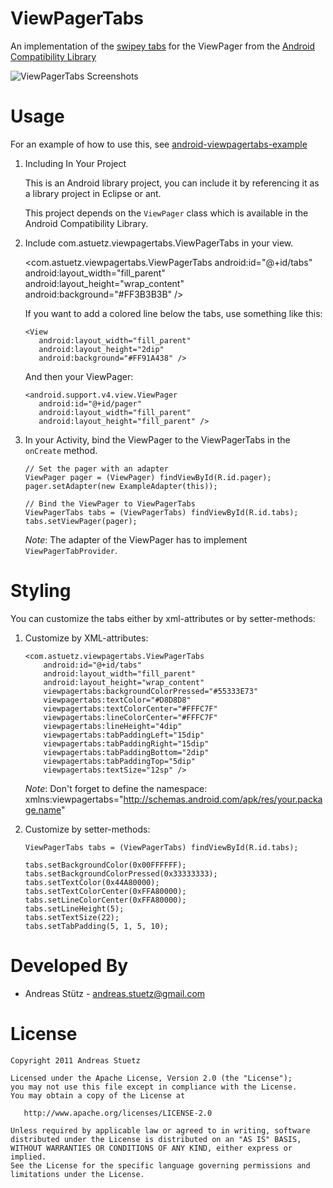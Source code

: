 ViewPagerTabs
=============

An implementation of the [swipey tabs][1] for the
ViewPager from the [Android Compatibility Library][2]

![ViewPagerTabs Screenshots][7]



Usage
=====

For an example of how to use this, see [android-viewpagertabs-example][3]

  1. Including In Your Project

		This is an Android library project, you can include it by referencing it as a library project in
		Eclipse or ant.
		
		This project depends on the `ViewPager` class which is available in the Android Compatibility Library.

  2. Include com.astuetz.viewpagertabs.ViewPagerTabs in your view.

		<com.astuetz.viewpagertabs.ViewPagerTabs
		   android:id="@+id/tabs"
		   android:layout_width="fill_parent"
		   android:layout_height="wrap_content"
		   android:background="#FF3B3B3B" />
            
     If you want to add a colored line below the tabs, use something like this:
     
		 <View
		    android:layout_width="fill_parent"
		    android:layout_height="2dip"
		    android:background="#FF91A438" />
	        
     And then your ViewPager:
     
	     <android.support.v4.view.ViewPager
	        android:id="@+id/pager"
	        android:layout_width="fill_parent"
	        android:layout_height="fill_parent" />

  3. In your Activity, bind the ViewPager to the ViewPagerTabs in the `onCreate` method.

		 // Set the pager with an adapter
		 ViewPager pager = (ViewPager) findViewById(R.id.pager);
		 pager.setAdapter(new ExampleAdapter(this));

         // Bind the ViewPager to ViewPagerTabs
         ViewPagerTabs tabs = (ViewPagerTabs) findViewById(R.id.tabs);
		 tabs.setViewPager(pager);

     *Note*: The adapter of the ViewPager has to implement `ViewPagerTabProvider`.


Styling
=======

You can customize the tabs either by xml-attributes or by setter-methods:

 1. Customize by XML-attributes:
 	
		<com.astuetz.viewpagertabs.ViewPagerTabs
			android:id="@+id/tabs"
			android:layout_width="fill_parent"
			android:layout_height="wrap_content"
			viewpagertabs:backgroundColorPressed="#55333E73"
		    viewpagertabs:textColor="#D8D8D8" 
		    viewpagertabs:textColorCenter="#FFFC7F" 
		    viewpagertabs:lineColorCenter="#FFFC7F"
		    viewpagertabs:lineHeight="4dip"
		    viewpagertabs:tabPaddingLeft="15dip"
		    viewpagertabs:tabPaddingRight="15dip"
		    viewpagertabs:tabPaddingBottom="2dip"
		    viewpagertabs:tabPaddingTop="5dip"
		    viewpagertabs:textSize="12sp" />
		   
	*Note*: Don't forget to define the namespace: xmlns:viewpagertabs="http://schemas.android.com/apk/res/your.package.name"

 2. Customize by setter-methods:
 
		ViewPagerTabs tabs = (ViewPagerTabs) findViewById(R.id.tabs);
 	
		tabs.setBackgroundColor(0x00FFFFFF);
		tabs.setBackgroundColorPressed(0x33333333);
		tabs.setTextColor(0x44A80000);
		tabs.setTextColorCenter(0xFFA80000);
		tabs.setLineColorCenter(0xFFA80000);
		tabs.setLineHeight(5);
		tabs.setTextSize(22);
		tabs.setTabPadding(5, 1, 5, 10);



Developed By
============

 * Andreas St&uuml;tz - <andreas.stuetz@gmail.com>



License
=======

    Copyright 2011 Andreas Stuetz

    Licensed under the Apache License, Version 2.0 (the "License");
    you may not use this file except in compliance with the License.
    You may obtain a copy of the License at

       http://www.apache.org/licenses/LICENSE-2.0

    Unless required by applicable law or agreed to in writing, software
    distributed under the License is distributed on an "AS IS" BASIS,
    WITHOUT WARRANTIES OR CONDITIONS OF ANY KIND, either express or implied.
    See the License for the specific language governing permissions and
    limitations under the License.






 [1]: http://www.pushing-pixels.org/2011/08/11/android-tips-and-tricks-swipey-tabs.html
 [2]: http://developer.android.com/sdk/compatibility-library.html
 [3]: https://github.com/astuetz/android-viewpagertabs-example
 [4]: http://developer.android.com/guide/developing/projects/projects-eclipse.html
 [5]: http://developer.android.com/guide/developing/projects/projects-eclipse.html#ReferencingLibraryProject
 
 [7]: https://github.com/astuetz/android-viewpagertabs-example/raw/master/tabs.png
